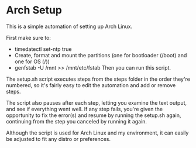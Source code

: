 # Arch Setup

This is a simple automation of setting up Arch Linux.

First make sure to:
- timedatectl set-ntp true
- Create, format and mount the partitions (one for bootloader (/boot) and one for OS (/))
- genfstab -U /mnt >> /mnt/etc/fstab
Then you can run this script.

The setup.sh script executes steps from the steps folder in the order they're numbered, so it's fairly easy to
edit the automation and add or remove steps.

The script also pauses after each step, letting you examine the text output, and see if everything went well.
If any step fails, you're given the opportunity to fix the error(s) and resume by running the setup.sh again, continuing from the step you canceled by running it again.

Although the script is used for Arch Linux and my environment, it can easily be adjusted to fit any distro or preferences.
